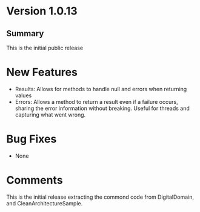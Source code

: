 # Version 1.0.13
## Summary
This is the initial public release

# New Features
- Results: Allows for methods to handle null and errors when returning values
- Errors:  Allows a method to return a result even if a failure occurs, sharing the error information without breaking.  Useful for threads and capturing what went wrong.

# Bug Fixes
- None

# Comments
This is the initial release extracting the commond code from DigitalDomain, and CleanArchitectureSample.  